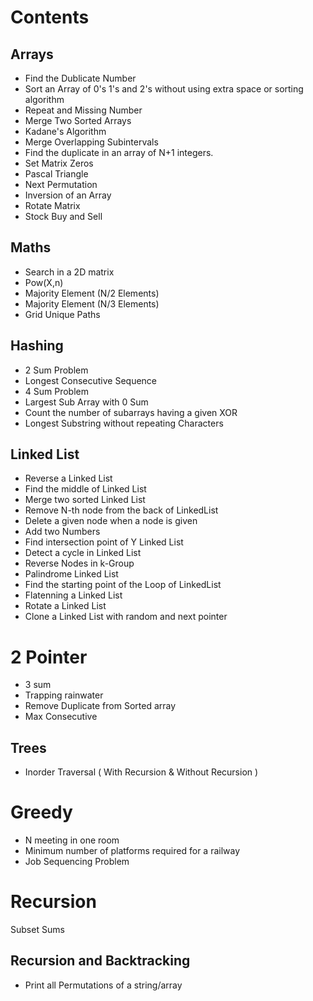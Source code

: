# Contents

## Arrays

- Find the Dublicate Number
- Sort an Array of 0's 1's and 2's without using extra space or sorting algorithm
- Repeat and Missing Number
- Merge Two Sorted Arrays
- Kadane's Algorithm
- Merge Overlapping Subintervals
- Find the duplicate in an array of N+1 integers. 
- Set Matrix Zeros
- Pascal Triangle
- Next Permutation
- Inversion of an Array
- Rotate Matrix
- Stock Buy and Sell

## Maths 
- Search in a 2D matrix  
- Pow(X,n)
- Majority Element (N/2 Elements)
- Majority Element (N/3 Elements)
- Grid Unique Paths 

## Hashing

- 2 Sum Problem
- Longest Consecutive Sequence 
- 4 Sum Problem
- Largest Sub Array with 0 Sum
- Count the number of subarrays having a given XOR
- Longest Substring without repeating Characters

## Linked List

- Reverse a Linked List
- Find the middle of Linked List 
- Merge two sorted Linked List
- Remove N-th node from the back of LinkedList 
- Delete a given node when a node is given
- Add two Numbers
- Find intersection point of Y Linked List
- Detect a cycle in Linked List
- Reverse Nodes in k-Group
- Palindrome Linked List
- Find the starting point of the Loop of LinkedList
- Flatenning a Linked List
- Rotate a Linked List
- Clone a Linked List with random and next pointer

# 2 Pointer

- 3 sum 
- Trapping rainwater 
- Remove Duplicate from Sorted array 
- Max Consecutive 

## Trees

- Inorder Traversal ( With Recursion & Without Recursion )

# Greedy 

- N meeting in one room
- Minimum number of platforms required for a railway
- Job Sequencing Problem 

# Recursion

Subset Sums 

## Recursion and Backtracking

- Print all Permutations of a string/array